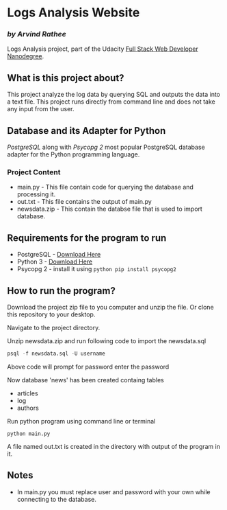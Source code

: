 # Logs Analysis Website
### _by Arvind Rathee_
Logs Analysis project, part of the Udacity [Full Stack Web Developer Nanodegree](https://www.udacity.com/course/full-stack-web-developer-nanodegree--nd004).

## What is this project about?
This project analyze the log data by querying SQL and outputs the data into a text file. This project runs directly from command line and does not take any input from the user.

## Database and its Adapter for Python
_PostgreSQL_ along with _Psycopg 2_ most popular PostgreSQL database adapter for the Python programming language.

### Project Content
- main.py - This file contain code for querying the database and processing it.
- out.txt - This file contains the output of main.py
- newsdata.zip - This contain the databse file that is used to import database.

## Requirements for the program to run
- PostgreSQL - [Download Here](https://www.postgresql.org/download/)
- Python 3 - [Download Here](https://www.python.org/downloads/)
- Psycopg 2 - install it using ```python
			  pip install psycopg2 
			  ```


## How to run the program?

Download the project zip file to you computer and unzip the file. Or clone this
repository to your desktop.

Navigate to the project directory.

Unzip newsdata.zip and run following code to import the newsdata.sql
```SQL
psql -f newsdata.sql -U username
```
Above code will prompt for password enter the password

Now database 'news' has been created containg tables
- articles
- log
- authors

Run python program using command line or terminal
```Shell
python main.py
```

A file named out.txt is created in the directory with output of the program in it.

## Notes
- In main.py you must replace user and password with your own while connecting to the database.